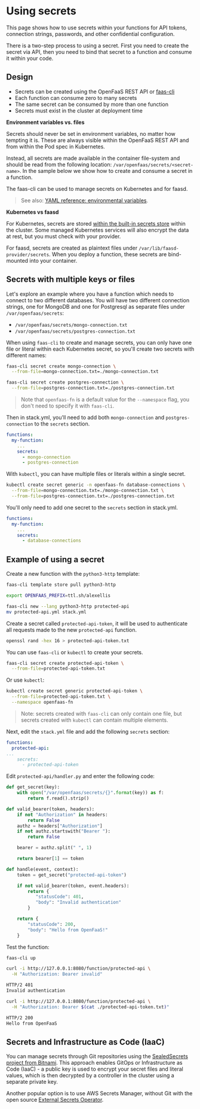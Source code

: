 # Using secrets

This page shows how to use secrets within your functions for API tokens, connection strings, passwords, and other confidential configuration.

There is a two-step process to using a secret. First you need to create the secret via API, then you need to bind that secret to a function and consume it within your code.

## Design

* Secrets can be created using the OpenFaaS REST API or [faas-cli](/cli/secrets/)
* Each function can consume zero to many secrets
* The same secret can be consumed by more than one function
* Secrets must exist in the cluster at deployment time

**Environment variables vs. files**

Secrets should never be set in environment variables, no matter how tempting it is. These are always visible within the OpenFaaS REST API and from within the Pod spec in Kubernetes.

Instead, all secrets are made available in the container file-system and should be read from the following location: `/var/openfaas/secrets/<secret-name>`. In the sample below we show how to create and consume a secret in a function. 

The faas-cli can be used to manage secrets on Kubernetes and for faasd.

> See also: [YAML reference: environmental variables](yaml.md).

**Kubernetes vs faasd**

For Kubernetes, secrets are stored [within the built-in secrets store](https://kubernetes.io/docs/concepts/configuration/secret/) within the cluster. Some managed Kubernetes services will also encrypt the data at rest, but you must check with your provider.

For faasd, secrets are created as plaintext files under `/var/lib/faasd-provider/secrets`. When you deploy a function, these secrets are bind-mounted into your container.

## Secrets with multiple keys or files

Let's explore an example where you have a function which needs to connect to two different databases. You will have two different connection strings, one for MongoDB and one for Postgresql as separate files under `/var/openfaas/secrets`:

* `/var/openfaas/secrets/mongo-connection.txt`
* `/var/openfaas/secrets/postgres-connection.txt`

When using `faas-cli` to create and manage secrets, you can only have one file or literal within each Kubernetes secret, so you'll create two secrets with different names:

```bash
faas-cli secret create mongo-connection \
  --from-file=mongo-connection.txt=./mongo-connection.txt

faas-cli secret create postgres-connection \
  --from-file=postgres-connection.txt=./postgres-connection.txt
```

> Note that `openfaas-fn` is a default value for the `--namespace` flag, you don't need to specify it with `faas-cli`.

Then in stack.yml, you'll need to add both `mongo-connection` and `postgres-connection` to the `secrets` section.

```yaml
functions:
  my-function:
    ...
    secrets:
      - mongo-connection
      - postgres-connection
```

With `kubectl`, you can have multiple files or literals within a single secret.

```bash
kubectl create secret generic -n openfaas-fn database-connections \
  --from-file=mongo-connection.txt=./mongo-connection.txt \
  --from-file=postgres-connection.txt=./postgres-connection.txt
```

You'll only need to add one secret to the `secrets` section in stack.yml.

```yaml
functions:
  my-function:
    ...
    secrets:
      - database-connections
```

## Example of using a secret

Create a new function with the `python3-http` template:

```bash
faas-cli template store pull python3-http

export OPENFAAS_PREFIX=ttl.sh/alexellis

faas-cli new --lang python3-http protected-api
mv protected-api.yml stack.yml
```

Create a secret called `protected-api-token`, it will be used to authenticate all requests made to the new `protected-api` function.

```bash
openssl rand -hex 16 > protected-api-token.txt
```

You can use `faas-cli` or `kubectl` to create your secrets.

```bash
faas-cli secret create protected-api-token \
  --from-file=protected-api-token.txt
```

Or use `kubectl`:

```bash
kubectl create secret generic protected-api-token \
  --from-file=protected-api-token.txt \
  --namespace openfaas-fn
```

> Note: secrets created with `faas-cli` can only contain one file, but secrets created with `kubectl` can contain multiple elements.

Next, edit the `stack.yml` file and add the following `secrets` section:

```yaml
functions:
  protected-api:
...
    secrets:
      - protected-api-token
```

Edit `protected-api/handler.py` and enter the following code:

```python
def get_secret(key):
    with open("/var/openfaas/secrets/{}".format(key)) as f:
        return f.read().strip()

def valid_bearer(token, headers):
    if not "Authorization" in headers:
        return False
    authz = headers["Authorization"]
    if not authz.startswith("Bearer "):
        return False

    bearer = authz.split(" ", 1)

    return bearer[1] == token

def handle(event, context):
    token = get_secret("protected-api-token")

    if not valid_bearer(token, event.headers):
        return {
           "statusCode": 401,
           "body": "Invalid authentication"
        }

    return {
        "statusCode": 200,
        "body": "Hello from OpenFaaS!"
    }
```

Test the function:

```bash
faas-cli up

curl -i http://127.0.0.1:8080/function/protected-api \
  -H "Authorization: Bearer invalid"

HTTP/2 401
Invalid authentication

curl -i http://127.0.0.1:8080/function/protected-api \
  -H "Authorization: Bearer $(cat ./protected-api-token.txt)"

HTTP/2 200
Hello from OpenFaaS
```

## Secrets and Infrastructure as Code (IaaC)

You can manage secrets through Git repositories using the [SealedSecrets project from Bitnami](https://github.com/bitnami-labs/sealed-secrets). This approach enables GitOps or Infrastructure as Code (IaaC) - a public key is used to encrypt your secret files and literal values, which is then decrypted by a controller in the cluster using a separate private key.

Another popular option is to use AWS Secrets Manager, without Git with the open source [External Secrets Operator](https://external-secrets.io/latest/).
